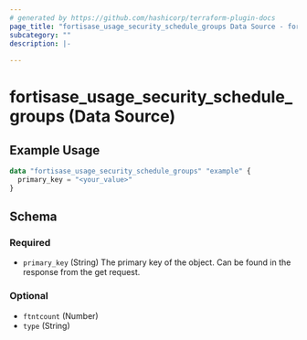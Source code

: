 ```yaml
---
# generated by https://github.com/hashicorp/terraform-plugin-docs
page_title: "fortisase_usage_security_schedule_groups Data Source - fortisase"
subcategory: ""
description: |-
  
---
```


# fortisase_usage_security_schedule_groups (Data Source)



## Example Usage

```terraform
data "fortisase_usage_security_schedule_groups" "example" {
  primary_key = "<your_value>"
}
```

<!-- schema generated by tfplugindocs -->
## Schema

### Required

- `primary_key` (String) The primary key of the object. Can be found in the response from the get request.

### Optional

- `ftntcount` (Number)
- `type` (String)
